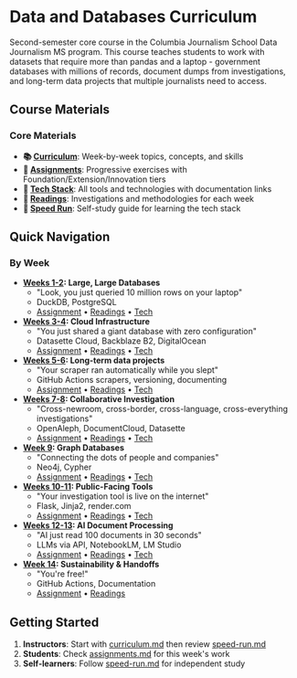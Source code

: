 # Data and Databases Curriculum

Second-semester core course in the Columbia Journalism School Data Journalism MS program. This course teaches students to work with datasets that require more than pandas and a laptop - government databases with millions of records, document dumps from investigations, and long-term data projects that multiple journalists need to access.

## Course Materials

### Core Materials
- **📚 [Curriculum](curriculum.md)**: Week-by-week topics, concepts, and skills
- **📝 [Assignments](assignments.md)**: Progressive exercises with Foundation/Extension/Innovation tiers
- **🔧 [Tech Stack](tech-stack.md)**: All tools and technologies with documentation links
- **📖 [Readings](readings.md)**: Investigations and methodologies for each week
- **🏃 [Speed Run](speed-run.md)**: Self-study guide for learning the tech stack

## Quick Navigation

### By Week
- **[Weeks 1-2](curriculum.md#weeks-1-2-working-with-large-government-databases): Large, Large Databases**
    - "Look, you just queried 10 million rows on your laptop"
    - DuckDB, PostgreSQL
    - [Assignment](assignments.md#weeks-1-2-large-government-databases) • [Readings](readings.md#week-1-2-working-with-large-government-databases) • [Tech](tech-stack.md#databases)
- **[Weeks 3-4](curriculum.md#weeks-3-4-when-and-why-to-use-the-cloud): Cloud Infrastructure**
    - "You just shared a giant database with zero configuration"
    - Datasette Cloud, Backblaze B2, DigitalOcean
    - [Assignment](assignments.md#weeks-3-4-cloud-infrastructure) • [Readings](readings.md#week-3-4-when-and-why-to-use-the-cloud) • [Tech](tech-stack.md#cloud-infrastructure)
- **[Weeks 5-6](curriculum.md#weeks-5-6-long-term-data-projects): Long-term data projects**
    - "Your scraper ran automatically while you slept"
    - GitHub Actions scrapers, versioning, documenting
    - [Assignment](assignments.md#weeks-5-6-automation--scraping) • [Readings](readings.md#week-5-6-long-term-data-projects) • [Tech](tech-stack.md#automation--workflows)
- **[Weeks 7-8](curriculum.md#weeks-7-8-collaborative-investigation-infrastructure): Collaborative Investigation**
    - "Cross-newroom, cross-border, cross-language, cross-everything investigations"
    - OpenAleph, DocumentCloud, Datasette
    - [Assignment](assignments.md#weeks-7-8-collaborative-investigation-infrastructure) • [Readings](readings.md#weeks-7-8-collaborative-investigation-infrastructure) • [Tech](tech-stack.md#document-processing--investigation)
- **[Week 9](curriculum.md#week-9-graph-databases): Graph Databases**
    - "Connecting the dots of people and companies"
    - Neo4j, Cypher
    - [Assignment](assignments.md#week-9-graph-databases-and-network-analysis) • [Readings](readings.md#week-9-graph-databases-and-network-analysis) • [Tech](tech-stack.md#databases)
- **[Weeks 10-11](curriculum.md#weeks-10-11-building-public-facing-data-tools): Public-Facing Tools**
    - "Your investigation tool is live on the internet"
    - Flask, Jinja2, render.com
    - [Assignment](assignments.md#weeks-10-11-public-facing-tools) • [Readings](readings.md#weeks-10-11-building-public-facing-data-tools) • [Tech](tech-stack.md#data-tools--publishing)
- **[Weeks 12-13](curriculum.md#weeks-12-13-document-intelligence-at-scale): AI Document Processing**
    - "AI just read 100 documents in 30 seconds"
    - LLMs via API, NotebookLM, LM Studio
    - [Assignment](assignments.md#weeks-12-13-ai-document-processing) • [Readings](readings.md#weeks-12-13-document-intelligence-at-scale) • [Tech](tech-stack.md#ai--machine-learning)
- **[Week 14](curriculum.md#week-14-sustainability-and-handoffs): Sustainability & Handoffs**
    - "You're free!"
    - GitHub Actions, Documentation
    - [Assignment](assignments.md#week-14-sustainability--handoffs) • [Readings](readings.md#week-14-sustainability-and-handoffs)

## Getting Started

1. **Instructors**: Start with [curriculum.md](curriculum.md) then review [speed-run.md](speed-run.md)
2. **Students**: Check [assignments.md](assignments.md) for this week's work
3. **Self-learners**: Follow [speed-run.md](speed-run.md) for independent study

